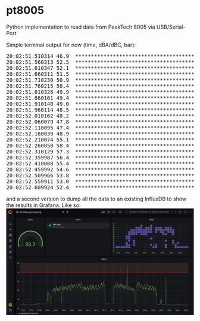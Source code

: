 # pt8005
Python implementation to read data from PeakTech 8005 via USB/Serial-Port

Simple terminal output for now (time, dBA/dBC, bar):

<pre>
20:02:51.510314 46.9  *********************************************
20:02:51.560313 52.5  ***************************************************
20:02:51.610347 52.1  ***************************************************
20:02:51.660311 51.5  **************************************************
20:02:51.710230 50.9  *************************************************
20:02:51.760215 50.4  *************************************************
20:02:51.810328 49.9  ************************************************
20:02:51.860161 49.4  ************************************************
20:02:51.910140 49.0  ************************************************
20:02:51.960114 48.5  ***********************************************
20:02:52.010162 48.2  ***********************************************
20:02:52.060079 47.8  **********************************************
20:02:52.110095 47.4  **********************************************
20:02:52.160039 48.9  ***********************************************
20:02:52.210074 55.1  ******************************************************
20:02:52.260050 58.4  *********************************************************
20:02:52.310129 57.3  ********************************************************
20:02:52.359987 56.4  *******************************************************
20:02:52.410008 55.4  ******************************************************
20:02:52.459992 54.6  *****************************************************
20:02:52.509966 53.8  ****************************************************
20:02:52.559911 53.0  ****************************************************
20:02:52.609924 52.4  ***************************************************
</pre>

and a second version to dump all the data to an existing InfluxDB to show the results in Grafana.
Like so:
![pt8005-grafana-sample.png](https://github.com/void4main/pt8005/blob/master/pt8005-grafana-sample.png)
